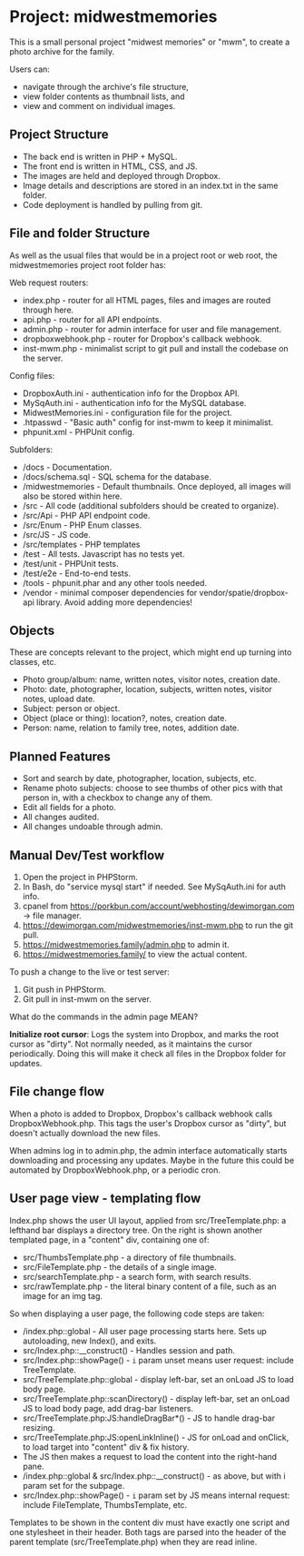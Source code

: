 # Project: midwestmemories

This is a small personal project "midwest memories" or "mwm", to create a photo archive for the family.

Users can:

* navigate through the archive's file structure,
* view folder contents as thumbnail lists, and
* view and comment on individual images.

## Project Structure

* The back end is written in PHP + MySQL.
* The front end is written in HTML, CSS, and JS.
* The images are held and deployed through Dropbox.
* Image details and descriptions are stored in an index.txt in the same folder.
* Code deployment is handled by pulling from git.

## File and folder Structure

As well as the usual files that would be in a project root or web root, the midwestmemories project root folder has:

Web request routers:

* index.php - router for all HTML pages, files and images are routed through here.
* api.php - router for all API endpoints.
* admin.php - router for admin interface for user and file management.
* dropboxwebhook.php - router for Dropbox's callback webhook.
* inst-mwm.php - minimalist script to git pull and install the codebase on the server.

Config files:

* DropboxAuth.ini - authentication info for the Dropbox API.
* MySqAuth.ini - authentication info for the MySQL database.
* MidwestMemories.ini - configuration file for the project.
* .htpasswd - "Basic auth" config for inst-mwm to keep it minimalist.
* phpunit.xml - PHPUnit config.

Subfolders:

* /docs - Documentation.
* /docs/schema.sql - SQL schema for the database.
* /midwestmemories - Default thumbnails. Once deployed, all images will also be stored within here.
* /src - All code (additional subfolders should be created to organize).
* /src/Api - PHP API endpoint code.
* /src/Enum - PHP Enum classes.
* /src/JS - JS code.
* /src/templates - PHP templates
* /test - All tests. Javascript has no tests yet.
* /test/unit - PHPUnit tests.
* /test/e2e - End-to-end tests.
* /tools - phpunit.phar and any other tools needed.
* /vendor - minimal composer dependencies for vendor/spatie/dropbox-api library. Avoid adding more dependencies!

## Objects

These are concepts relevant to the project, which might end up turning into classes, etc.

* Photo group/album: name, written notes, visitor notes, creation date.
* Photo: date, photographer, location, subjects, written notes, visitor notes, upload date.
* Subject: person or object.
* Object (place or thing): location?, notes, creation date.
* Person: name, relation to family tree, notes, addition date.

## Planned Features

* Sort and search by date, photographer, location, subjects, etc.
* Rename photo subjects: choose to see thumbs of other pics with that person in, with a checkbox to change any of them.
* Edit all fields for a photo.
* All changes audited.
* All changes undoable through admin.

## Manual Dev/Test workflow

1) Open the project in PHPStorm.
2) In Bash, do "service mysql start" if needed. See MySqAuth.ini for auth info.
3) cpanel from https://porkbun.com/account/webhosting/dewimorgan.com -> file manager.
4) https://dewimorgan.com/midwestmemories/inst-mwm.php to run the git pull.
5) https://midwestmemories.family/admin.php to admin it.
6) https://midwestmemories.family/ to view the actual content.

To push a change to the live or test server:

1) Git push in PHPStorm.
2) Git pull in inst-mwm on the server.

What do the commands in the admin page MEAN?

**Initialize root cursor**:
Logs the system into Dropbox, and marks the root cursor as "dirty".
Not normally needed, as it maintains the cursor periodically.
Doing this will make it check all files in the Dropbox folder for updates.

## File change flow

When a photo is added to Dropbox, Dropbox's callback webhook calls DropboxWebhook.php.
This tags the user's Dropbox cursor as "dirty", but doesn't actually download the new files.

When admins log in to admin.php, the admin interface automatically starts downloading and processing any updates.
Maybe in the future this could be automated by DropboxWebhook.php, or a periodic cron.

## User page view - templating flow

Index.php shows the user UI layout, applied from src/TreeTemplate.php: a lefthand bar displays a directory tree.
On the right is shown another templated page, in a "content" div, containing one of:

* src/ThumbsTemplate.php - a directory of file thumbnails.
* src/FileTemplate.php - the details of a single image.
* src/searchTemplate.php - a search form, with search results.
* src/rawTemplate.php - the literal binary content of a file, such as an image for an img tag.

So when displaying a user page, the following code steps are taken:

* /index.php::global - All user page processing starts here. Sets up autoloading, new Index(), and exits.
* src/Index.php::__construct() - Handles session and path.
* src/Index.php::showPage() - `i` param unset means user request: include TreeTemplate.
* src/TreeTemplate.php::global - display left-bar, set an onLoad JS to load body page.
* src/TreeTemplate.php::scanDirectory() - display left-bar, set an onLoad JS to load body page, add drag-bar listeners.
* src/TreeTemplate.php:JS:handleDragBar*() - JS to handle drag-bar resizing.
* src/TreeTemplate.php:JS:openLinkInline() - JS for onLoad and onClick, to load target into "content" div & fix history.
* The JS then makes a request to load the content into the right-hand pane.
* /index.php::global & src/Index.php::__construct() - as above, but with i param set for the subpage.
* src/Index.php::showPage() - `i` param set by JS means internal request: include FileTemplate, ThumbsTemplate, etc.

Templates to be shown in the content div must have exactly one script and one stylesheet in their header.
Both tags are parsed into the header of the parent template (src/TreeTemplate.php) when they are read inline.

